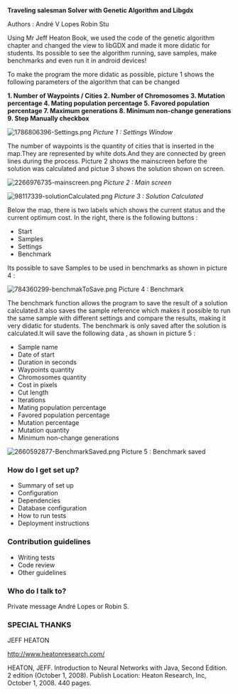 **Traveling salesman Solver with Genetic Algorithm and Libgdx** 

Authors : 
André V Lopes
Robin Stu

Using Mr Jeff Heaton Book, we used the code of the genetic algorithm chapter and changed the view to libGDX and made it more didatic for students.
Its possible to see the algorithm running, save samples, make benchmarks and even run it in android devices! 

To make the program the more didatic as possible, picture 1 shows the following parameters of the algorithm that can be changed 

**1. Number of Waypoints / Cities
2. Number of Chromosomes
3. Mutation percentage
4. Mating population percentage
5. Favored population percentage
7. Maximum generations
8. Minimum non-change generations
9. Step Manually checkbox**

![1786806396-Settings.png](https://bitbucket.org/repo/egL9o4/images/2199362518-1786806396-Settings.png)
*Picture 1 : Settings Window*


The number of waypoints is the quantity of cities that is inserted in the map.They are represented by white dots.And they are connected by green lines during the process.
Picture 2 shows the mainscreen before the solution was calculated and pictue 3 shows the solution shown on screen.


![2266976735-mainscreen.png](https://bitbucket.org/repo/egL9o4/images/2125412026-2266976735-mainscreen.png)
*Picture 2 : Main screen*



![98117339-solutionCalculated.png](https://bitbucket.org/repo/egL9o4/images/2027184326-98117339-solutionCalculated.png)
*Picture 3 : Solution Calculated*


Below the map, there is two labels which shows the current status and the current optimum cost.
In the right, there is the following buttons :
* Start
* Samples
* Settings
* Benchmark

Its  possible to save Samples to be used in benchmarks as shown in picture 4 :

![784360299-benchmakToSave.png](https://bitbucket.org/repo/egL9o4/images/2266868724-784360299-benchmakToSave.png)
Picture 4 : Benchmark


The benchmark function allows  the program to save the result of a solution calculated.It also saves the sample reference which makes it possible to run the same sample with different settings and compare the results, making it very didatic for students.
The benchmark is only saved after the solution is calculated.It will save the following data , as shown in picture 5  :

* Sample name
* Date of start
* Duration in seconds
* Waypoints quantity
* Chromosomes quantity
* Cost in pixels
* Cut length
* Iterations
* Mating population percentage
* Favored population percentage
* Mutation percentage
* Mutation quantity
* Minimum non-change generations

![2660592877-BenchmarkSaved.png](https://bitbucket.org/repo/egL9o4/images/3671443975-2660592877-BenchmarkSaved.png)
Picture 5 : Benchmark saved

### How do I get set up? ###

* Summary of set up
* Configuration
* Dependencies
* Database configuration
* How to run tests
* Deployment instructions

### Contribution guidelines ###

* Writing tests
* Code review
* Other guidelines

### Who do I talk to? ###

Private message André Lopes or Robin S.


###  SPECIAL THANKS  ###

JEFF HEATON

http://www.heatonresearch.com/

HEATON, JEFF. Introduction to Neural Networks with Java, Second Edition. 2 edition (October 1, 2008). Publish Location: Heaton Research, Inc, October 1, 2008. 440 pages.